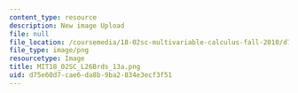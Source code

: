 ```yaml
---
content_type: resource
description: New image Upload
file: null
file_location: /coursemedia/18-02sc-multivariable-calculus-fall-2010/d75e60d7cae6da8b9ba2834e3ecf3f51_MIT18_02SC_L26Brds_13a.png
file_type: image/png
resourcetype: Image
title: MIT18_02SC_L26Brds_13a.png
uid: d75e60d7-cae6-da8b-9ba2-834e3ecf3f51
---
```

